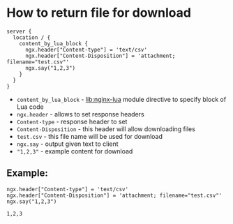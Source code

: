 # How to return file for download

```nginx
server {
  location / {
    content_by_lua_block {
      ngx.header["Content-type"] = 'text/csv'
      ngx.header["Content-Disposition"] = 'attachment; filename="test.csv"'
      ngx.say("1,2,3")
    }
  }
}
```

- `content_by_lua_block` - [lib:nginx-lua](/nginx-lua/how-to-install-nginx-lua-module-in-ubuntu-ubuntuversion) module directive to specify block of Lua code
- `ngx.header` - allows to set response headers
- `Content-type` - response header to set
- `Content-Disposition` - this header will allow downloading files
- `test.csv` - this file name will be used for download
- `ngx.say` - output given text to client
- `"1,2,3"` - example content for download

## Example: 
```nginx
ngx.header["Content-type"] = 'text/csv'
ngx.header["Content-Disposition"] = 'attachment; filename="test.csv"'
ngx.say("1,2,3")
```
```
1,2,3

```

